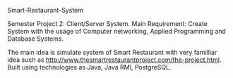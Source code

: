 Smart-Restaurant-System

Semester Project 2: Client/Server System.
Main Requirement: Create System with the usage of Computer networking, Applied Programming and Database Systems.

The main idea is simulate system of Smart Restaurant with very familliar idea such as http://www.thesmartrestaurantproject.com/the-project.html. Built using technologies as Java, Java RMI, PostgreSQL.
